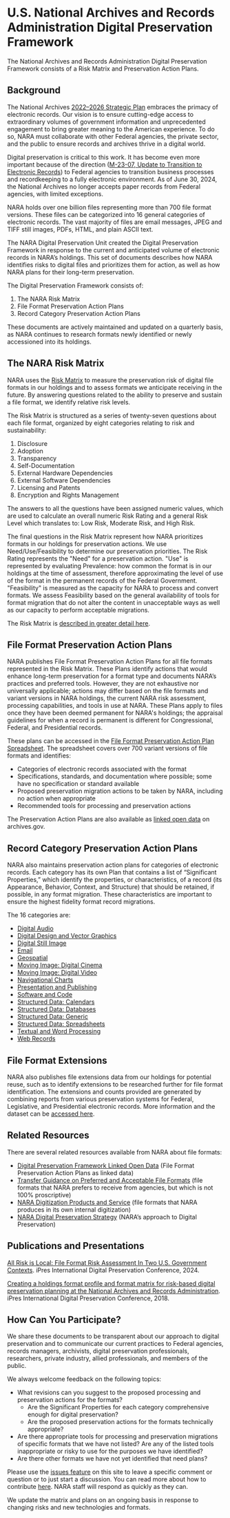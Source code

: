 # U.S. National Archives and Records Administration Digital Preservation Framework

The National Archives and Records Administration Digital Preservation Framework consists of a Risk Matrix and Preservation Action Plans.

## Background

The National Archives [2022–2026 Strategic Plan](https://www.archives.gov/about/plans-reports/strategic-plan/strategic-plan-2022-2026) embraces the primacy of electronic records. Our vision is to ensure cutting-edge access to extraordinary volumes of government informa­tion and unprecedented engagement to bring greater meaning to the American experience. To do so, NARA must collaborate with other Federal agencies, the private sector, and the public to ensure records and archives thrive in a digital world.

Digital preservation is critical to this work. It has become even more important because of the direction ([M-23-07, Update to Transition to Electronic Records](https://www.whitehouse.gov/wp-content/uploads/2022/12/M_23_07-M-Memo-Electronic-Records_final.pdf)) to Federal agencies to transition business processes and recordkeeping to a fully electronic environment. As of June 30, 2024, the National Archives no longer accepts paper records from Federal agencies, with limited exceptions.


NARA holds over one billion files representing more than 700 file format versions. These files can be categorized into 16 general categories of electronic records. The vast majority of files are email messages, JPEG and TIFF still images, PDFs, HTML, and plain ASCII text.

The NARA Digital Preservation Unit created the Digital Preservation Framework in response to the current and anticipated volume of electronic records in NARA’s holdings. This set of documents describes how NARA identifies risks to digital files and prioritizes them for action, as well as how NARA plans for their long-term preservation. 

The Digital Preservation Framework consists of:
1. The NARA Risk Matrix
2. File Format Preservation Action Plans
3. Record Category Preservation Action Plans

These documents are actively maintained and updated on a quarterly basis, as NARA continues to research formats newly identified or newly accessioned into its holdings.

## The NARA Risk Matrix

NARA uses the [Risk Matrix](https://github.com/usnationalarchives/digital-preservation/tree/master/Digital_Preservation_Risk_Matrix) to measure the preservation risk of digital file formats in our holdings and to assess formats we anticipate receiving in the future. By answering questions related to the ability to preserve and sustain a file format, we identify relative risk levels.

The Risk Matrix is structured as a series of twenty-seven questions about each file format, organized by eight categories relating to risk and sustainability:

1. Disclosure
2. Adoption
3. Transparency
4. Self-Documentation
5. External Hardware Dependencies
6. External Software Dependencies
7. Licensing and Patents
8. Encryption and Rights Management

The answers to all the questions have been assigned numeric values, which are used to calculate an overall numeric Risk Rating and a general Risk Level which translates to: Low Risk, Moderate Risk, and High Risk.

The final questions in the Risk Matrix represent how NARA prioritizes formats in our holdings for preservation actions. We use Need/Use/Feasibility to determine our preservation priorities. The Risk Rating represents the "Need" for a preservation action. "Use" is represented by evaluating Prevalence: how common the format is in our holdings at the time of assessment, therefore approximating the level of use of the format in the permanent records of the Federal Government. "Feasibility" is measured as the capacity for NARA to process and convert formats. We assess Feasibility based on the general availability of tools for format migration that do not alter the content in unacceptable ways as well as our capacity to perform acceptable migrations.

The Risk Matrix is [described in greater detail here](https://github.com/usnationalarchives/digital-preservation/blob/master/Digital_Preservation_Risk_Matrix/readme.md).

## File Format Preservation Action Plans
NARA publishes File Format Preservation Action Plans for all file formats represented in the Risk Matrix. These Plans identify actions that would enhance long-term preservation for a format type and documents NARA’s practices and preferred tools. However, they are not exhaustive nor universally applicable; actions may differ based on the file formats and variant versions in NARA holdings, the current NARA risk assessment, processing capabilities, and tools in use at NARA. These Plans apply to files once they have been deemed permanent for NARA's holdings; the appraisal guidelines for when a record is permanent is different for Congressional, Federal, and Presidential records.

These plans can be accessed in the [File Format Preservation Action Plan Spreadsheet](https://github.com/usnationalarchives/digital-preservation/tree/master/Digital_Preservation_Plan_Spreadsheet). The spreadsheet covers over 700 variant versions of file formats and identifies:

* Categories of electronic records associated with the format
* Specifications, standards, and documentation where possible; some have no specification or standard available
* Proposed preservation migration actions to be taken by NARA, including no action when appropriate
* Recommended tools for processing and preservation actions

The Preservation Action Plans are also available as [linked open data](https://www.archives.gov/preservation/digital-preservation/linked-data) on archives.gov.

## Record Category Preservation Action Plans

NARA also maintains preservation action plans for categories of electronic records. Each category has its own Plan that contains a list of “Significant Properties,” which identify the properties, or characteristics, of a record (its Appearance, Behavior, Context, and Structure) that should be retained, if possible, in any format migration. These characteristics are important to ensure the highest fidelity format record migrations.

The 16 categories are:

* [Digital Audio](https://github.com/usnationalarchives/digital-preservation/tree/master/Digital_Audio_Formats)
* [Digital Design and Vector Graphics](https://github.com/usnationalarchives/digital-preservation/tree/master/Digital_Design_Formats)
* [Digital Still Image](https://github.com/usnationalarchives/digital-preservation/tree/master/Still_Image_Formats)
* [Email](https://github.com/usnationalarchives/digital-preservation/tree/master/Email_Formats)
* [Geospatial](https://github.com/usnationalarchives/digital-preservation/tree/master/Geospatial_Formats)
* [Moving Image: Digital Cinema](https://github.com/usnationalarchives/digital-preservation/tree/master/Moving_Image_Formats)
* [Moving Image: Digital Video](https://github.com/usnationalarchives/digital-preservation/tree/master/Moving_Image_Formats)
* [Navigational Charts](https://github.com/usnationalarchives/digital-preservation/tree/master/Navigational_Chart_Formats)
* [Presentation and Publishing](https://github.com/usnationalarchives/digital-preservation/tree/master/Presentation_and_Publishing_Formats)
* [Software and Code](https://github.com/usnationalarchives/digital-preservation/tree/master/Software_Formats)
* [Structured Data: Calendars](https://github.com/usnationalarchives/digital-preservation/tree/master/Structured_Data_Formats)
* [Structured Data: Databases](https://github.com/usnationalarchives/digital-preservation/tree/master/Structured_Data_Formats)
* [Structured Data: Generic](https://github.com/usnationalarchives/digital-preservation/tree/master/Structured_Data_Formats)
* [Structured Data: Spreadsheets](https://github.com/usnationalarchives/digital-preservation/tree/master/Structured_Data_Formats)
* [Textual and Word Processing](https://github.com/usnationalarchives/digital-preservation/tree/master/Textual_and_Word_Processing_Formats)
* [Web Records](https://github.com/usnationalarchives/digital-preservation/tree/master/Web_Formats)

## File Format Extensions

NARA also publishes file extensions data from our holdings for potential reuse, such as to identify extensions to be researched further for file format identification. The extensions and counts provided are generated by combining reports from various preservation systems for Federal, Legislative, and Presidential electronic records. More information and the dataset can be [accessed here](https://github.com/usnationalarchives/digital-preservation/tree/master/File_Extensions).

## Related Resources

There are several related resources available from NARA about file formats:

* [Digital Preservation Framework Linked Open Data](https://www.archives.gov/preservation/digital-preservation/linked-data) (File Format Preservation Action Plans as linked data)
* [Transfer Guidance on Preferred and Acceptable File Formats](https://www.archives.gov/records-mgmt/policy/transfer-guidance.html) (file formats that NARA prefers to receive from agencies, but which is not 100% proscriptive)
* [NARA Digitization Products and Service](https://www.archives.gov/preservation/products/) (file formats that NARA produces in its own internal digitization)
* [NARA Digital Preservation Strategy](https://www.archives.gov/preservation/electronic-records/digital-preservation-strategy) (NARA’s approach to Digital Preservation)

## Publications and Presentations
[All Risk is Local: File Format Risk Assessment In Two U.S. Government Contexts](https://ipres2024.pubpub.org/pub/xtwb1guc/). iPres International Digital Preservation Conference, 2024.

[Creating a holdings format profile and format matrix for risk-based digital preservation planning at the National Archives and Records Administration](https://osf.io/ctw3g/). iPres International Digital Preservation Conference, 2018.

## How Can You Participate?

We share these documents to be transparent about our approach to digital preservation and to communicate our current practices to Federal agencies, records managers, archivists, digital preservation professionals, researchers, private industry, allied professionals, and members of the public.


We always welcome feedback on the following topics:
* What revisions can you suggest to the proposed processing and preservation actions for the formats?
  * Are the Significant Properties for each category comprehensive enough for digital preservation?
  * Are the proposed preservation actions for the formats technically appropriate?
* Are there appropriate tools for processing and preservation migrations of specific formats that we have not listed? Are any of the listed tools inappropriate or risky to use for the purposes we have identified?
* Are there other formats we have not yet identified that need plans?

Please use the [issues feature](https://github.com/usnationalarchives/digital-preservation/issues) on this site to leave a specific comment or question or to just start a discussion. You can read more about how to contribute [here](https://github.com/usnationalarchives/digital-preservation/blob/master/CONTRIBUTING.md). NARA staff will respond as quickly as they can.

We update the matrix and plans on an ongoing basis in response to changing risks and new technologies and formats.
